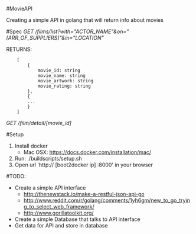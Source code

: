 #MovieAPI

Creating a simple API in golang that will return info about movies

#Spec
*GET /films/list?with="ACTOR_NAME"&on="[ARR_OF_SUPPLIERS]"&in="LOCATION"*
    
RETURNS:
```
    [
    	{
    		movie_id: string
    		movie_name: string
    		movie_artwork: string
    		movie_rating: string
    	},
    	{
    	...
    	}
    ]
```

*GET /film/detail/[movie_id]*

#Setup
1. Install docker
	- Mac OSX: https://docs.docker.com/installation/mac/
2. Run: ./buildscripts/setup.sh
3. Open url 'http:// [boot2docker ip] :8000' in your browser

#TODO:
- Create a simple API interface
	- http://thenewstack.io/make-a-restful-json-api-go
	- http://www.reddit.com/r/golang/comments/1yh6gm/new_to_go_trying_to_select_web_framework/
	- http://www.gorillatoolkit.org/
- Create a simple Database that talks to API interface
- Get data for API and store in database